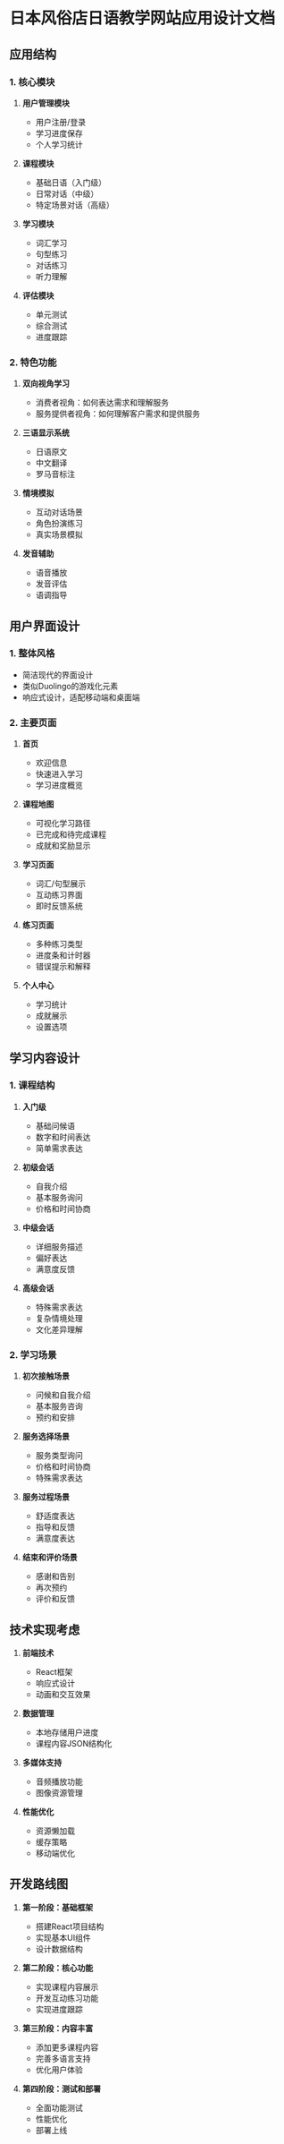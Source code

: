 # 日本风俗店日语教学网站应用设计文档

## 应用结构

### 1. 核心模块

1. **用户管理模块**
   - 用户注册/登录
   - 学习进度保存
   - 个人学习统计

2. **课程模块**
   - 基础日语（入门级）
   - 日常对话（中级）
   - 特定场景对话（高级）

3. **学习模块**
   - 词汇学习
   - 句型练习
   - 对话练习
   - 听力理解

4. **评估模块**
   - 单元测试
   - 综合测试
   - 进度跟踪

### 2. 特色功能

1. **双向视角学习**
   - 消费者视角：如何表达需求和理解服务
   - 服务提供者视角：如何理解客户需求和提供服务

2. **三语显示系统**
   - 日语原文
   - 中文翻译
   - 罗马音标注

3. **情境模拟**
   - 互动对话场景
   - 角色扮演练习
   - 真实场景模拟

4. **发音辅助**
   - 语音播放
   - 发音评估
   - 语调指导

## 用户界面设计

### 1. 整体风格
- 简洁现代的界面设计
- 类似Duolingo的游戏化元素
- 响应式设计，适配移动端和桌面端

### 2. 主要页面

1. **首页**
   - 欢迎信息
   - 快速进入学习
   - 学习进度概览

2. **课程地图**
   - 可视化学习路径
   - 已完成和待完成课程
   - 成就和奖励显示

3. **学习页面**
   - 词汇/句型展示
   - 互动练习界面
   - 即时反馈系统

4. **练习页面**
   - 多种练习类型
   - 进度条和计时器
   - 错误提示和解释

5. **个人中心**
   - 学习统计
   - 成就展示
   - 设置选项

## 学习内容设计

### 1. 课程结构

1. **入门级**
   - 基础问候语
   - 数字和时间表达
   - 简单需求表达

2. **初级会话**
   - 自我介绍
   - 基本服务询问
   - 价格和时间协商

3. **中级会话**
   - 详细服务描述
   - 偏好表达
   - 满意度反馈

4. **高级会话**
   - 特殊需求表达
   - 复杂情境处理
   - 文化差异理解

### 2. 学习场景

1. **初次接触场景**
   - 问候和自我介绍
   - 基本服务咨询
   - 预约和安排

2. **服务选择场景**
   - 服务类型询问
   - 价格和时间协商
   - 特殊需求表达

3. **服务过程场景**
   - 舒适度表达
   - 指导和反馈
   - 满意度表达

4. **结束和评价场景**
   - 感谢和告别
   - 再次预约
   - 评价和反馈

## 技术实现考虑

1. **前端技术**
   - React框架
   - 响应式设计
   - 动画和交互效果

2. **数据管理**
   - 本地存储用户进度
   - 课程内容JSON结构化

3. **多媒体支持**
   - 音频播放功能
   - 图像资源管理

4. **性能优化**
   - 资源懒加载
   - 缓存策略
   - 移动端优化

## 开发路线图

1. **第一阶段：基础框架**
   - 搭建React项目结构
   - 实现基本UI组件
   - 设计数据结构

2. **第二阶段：核心功能**
   - 实现课程内容展示
   - 开发互动练习功能
   - 实现进度跟踪

3. **第三阶段：内容丰富**
   - 添加更多课程内容
   - 完善多语言支持
   - 优化用户体验

4. **第四阶段：测试和部署**
   - 全面功能测试
   - 性能优化
   - 部署上线

